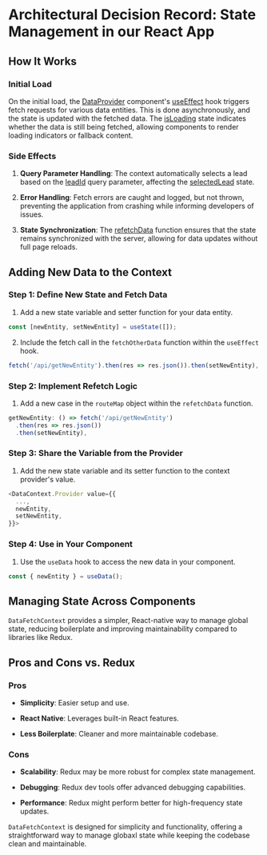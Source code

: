# Architectural Decision Record: State Management in our React App


## How It Works

### Initial Load

On the initial load, the [DataProvider](https://github.com/senior-agent-tools/lineage-crm/blob/main/app/contexts/DataFetchContext/index.tsx#59%2C14-59%2C14) component's [useEffect](https://github.com/senior-agent-tools/lineage-crm/blob/main/app/contexts/DataFetchContext/index.tsx#L94) hook triggers fetch requests for various data entities. This is done asynchronously, and the state is updated with the fetched data. The [isLoading](https://github.com/senior-agent-tools/lineage-crm/blob/main/app/contexts/DataFetchContext/index.tsx#76%2C10-76%2C10) state indicates whether the data is still being fetched, allowing components to render loading indicators or fallback content.



### Side Effects

1. **Query Parameter Handling**: The context automatically selects a lead based on the [leadId](https://github.com/senior-agent-tools/lineage-crm/blob/main/app/contexts/DataFetchContext/index.tsx#193%2C24-193%2C24) query parameter, affecting the [selectedLead](https://github.com/senior-agent-tools/lineage-crm/blob/main/app/contexts/DataFetchContext/index.tsx#176%2C62-176%2C62) state.


2. **Error Handling**: Fetch errors are caught and logged, but not thrown, preventing the application from crashing while informing developers of issues.


3. **State Synchronization**: The [refetchData](https://github.com/senior-agent-tools/lineage-crm/blob/main/app/contexts/DataFetchContext/index.tsx#L130) function ensures that the state remains synchronized with the server, allowing for data updates without full page reloads.


## Adding New Data to the Context


### Step 1: Define New State and Fetch Data


1. Add a new state variable and setter function for your data entity.

```typescript
const [newEntity, setNewEntity] = useState([]);
```


2. Include the fetch call in the `fetchOtherData` function within the `useEffect` hook.

```typescript
fetch('/api/getNewEntity').then(res => res.json()).then(setNewEntity),
```


### Step 2: Implement Refetch Logic


1. Add a new case in the `routeMap` object within the `refetchData` function.

```typescript
getNewEntity: () => fetch('/api/getNewEntity')
  .then(res => res.json())
  .then(setNewEntity),
```


### Step 3: Share the Variable from the Provider


1. Add the new state variable and its setter function to the context provider's value.

```typescript
<DataContext.Provider value={{
  ...,
  newEntity,
  setNewEntity,
}}>
```


### Step 4: Use in Your Component

1. Use the `useData` hook to access the new data in your component.

```typescript
const { newEntity } = useData();
```


## Managing State Across Components

`DataFetchContext` provides a simpler, React-native way to manage global state, reducing boilerplate and improving maintainability compared to libraries like Redux.


## Pros and Cons vs. Redux

### Pros

- **Simplicity**: Easier setup and use.

- **React Native**: Leverages built-in React features.


- **Less Boilerplate**: Cleaner and more maintainable codebase.


### Cons


- **Scalability**: Redux may be more robust for complex state management.

- **Debugging**: Redux dev tools offer advanced debugging capabilities.

- **Performance**: Redux might perform better for high-frequency state updates.


`DataFetchContext` is designed for simplicity and functionality, offering a straightforward way to manage globaxl state while keeping the codebase clean and maintainable.


